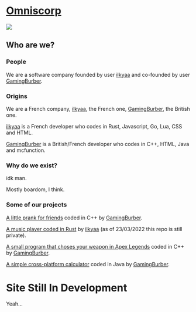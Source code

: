 # [Omniscorp](https://github.com/OmnisCorp)

![](https://tinyurl.com/omniscorplogo2022)

## Who are we?

### People

We are a software company founded by user [ilkyaa](https://github.com/ilkyaa) and co-founded by user [GamingBurber](https://github.com/GamingBurber).

### Origins

We are a French company, [ilkyaa](https://github.com/ilkyaa), the French one, [GamingBurber](https://github.com/GamingBurber), the British one.

[ilkyaa](https://github.com/ilkyaa) is a French developer who codes in Rust, Javascript, Go, Lua, CSS and HTML.

[GamingBurber](https://github.com/GamingBurber) is a British/French developer who codes in C++, HTML, Java and mcfunction.

### Why do we exist?

idk man.

Mostly boardom, I think.

### Some of our projects

[A little prank for friends](https://github.com/OmnisCorp/CPU-RAM_EQUALS_NOT-HAPPY) coded in C++ by [GamingBurber](https://github.com/GamingBurber).

[A music player coded in Rust](https://github.com/OmnisCorp/froze) by [ilkyaa](https://github.com/ilkyaa) (as of 23/03/2022 this repo is still private).

[A small program that choses your weapon in Apex Legends](https://github.com/OmnisCorp/ApexGunPickerV2) coded in C++ by [GamingBurber](https://github.com/GamingBurber).

[A simple cross-platform calculator](https://github.com/OmnisCorp/OurLessShittyCalculator) coded in Java by [GamingBurber](https://github.com/GamingBurber).

# Site Still In Development

Yeah...
